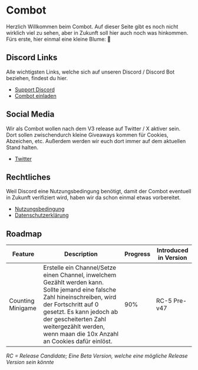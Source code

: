 # Combot
Herzlich Willkommen beim Combot. Auf dieser Seite gibt es noch nicht wirklich viel zu sehen, aber in Zukunft soll hier auch noch was hinkommen. Fürs erste, hier einmal eine kleine Blume: 🌹

## Discord Links
Alle wichtigsten Links, welche sich auf unseren Discord / Discord Bot beziehen, findest du hier.

- [Support Discord](https://discord.gg/x8JkDVPqtU)
- [Combot einladen](https://discord.com/api/oauth2/authorize?client_id=823225416567226429&permissions=8&scope=bot)

## Social Media
Wir als Combot wollen nach dem V3 release auf Twitter / X aktiver sein. Dort sollen zwischendurch kleine Giveaways kommen für Cookies, Abzeichen, etc. Außerdem werden wir euch dort immer auf dem aktuellen Stand halten.

- [Twitter](https://twitter.com/combot09)
<!-- - [X](https://x.com/combot09) -->

## Rechtliches
Weil Discord eine Nutzungsbedingung benötigt, damit der Combot eventuell in Zukunft verifiziert wird, haben wir da schon einmal etwas vorbereitet.

- [Nutzungsbedingung](rechtliches/tos.md)
- [Datenschutzerklärung](rechtliches/privacy.md)

## Roadmap
| Feature  | Description | Progress | Introduced in Version |
| - | - | - | - |
| Counting Minigame  | Erstelle ein Channel/Setze einen Channel, inwelchem Gezählt werden kann. Sollte jemand eine falsche Zahl hineinschreiben, wird der Fortschritt auf 0 gesetzt. Es kann jedoch ab der gescheiterten Zahl weitergezählt werden, wenn maan die 10x Anzahl an Cookies dafür einlöst.  | 90% | RC-5 Pre-v47 |

*RC = Release Candidate; Eine Beta Version, welche eine mögliche Release Version sein könnte*
